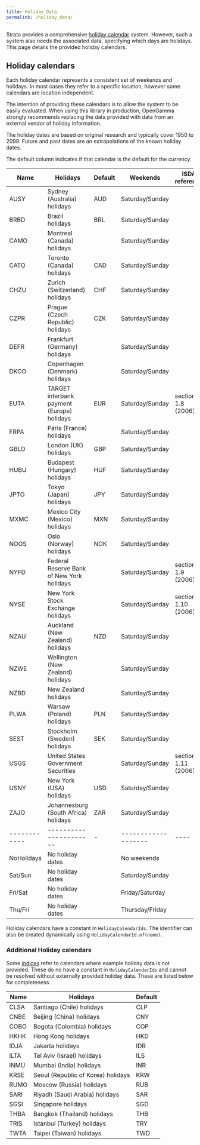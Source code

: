 ```yaml
---
title: Holiday Data
permalink: /holiday_data/
---
```


Strata provides a comprehensive [holiday calendar]({{site.baseurl}}/holidays) system.
However, such a system also needs the associated data, specifying which days are holidays.
This page details the provided holiday calendars.


## Holiday calendars

Each holiday calendar represents a consistent set of weekends and holidays.
In most cases they refer to a specific location, however some calendars are location independent.

The intention of providing these calendars is to allow the system to be easily evaluated.
When using this library in production, OpenGamma strongly recommends replacing the data provided
with data from an external vendor of holiday information.

The holiday dates are based on original research and typically cover 1950 to 2099.
Future and past dates are an extrapolations of the known holiday dates.

The default column indicates if that calendar is the default for the currency.

| Name | Holidays                                         | Default | Weekends          | ISDA reference      |
|------|--------------------------------------------------|---------|-------------------|---------------------|
| AUSY | Sydney (Australia) holidays                      | AUD     | Saturday/Sunday   |                     |
| BRBD | Brazil holidays                                  | BRL     | Saturday/Sunday   |                     |
| CAMO | Montreal (Canada) holidays                       |         | Saturday/Sunday   |                     |
| CATO | Toronto (Canada) holidays                        | CAD     | Saturday/Sunday   |                     |
| CHZU | Zurich (Switzerland) holidays                    | CHF     | Saturday/Sunday   |                     |
| CZPR | Prague (Czech Republic) holidays                 | CZK     | Saturday/Sunday   |                     |
| DEFR | Frankfurt (Germany) holidays                     |         | Saturday/Sunday   |                     |
| DKCO | Copenhagen (Denmark) holidays                    |         | Saturday/Sunday   |                     |
| EUTA | TARGET interbank payment (Europe) holidays       | EUR     | Saturday/Sunday   | section 1.8 (2006)  |
| FRPA | Paris (France) holidays                          |         | Saturday/Sunday   |                     |
| GBLO | London (UK) holidays                             | GBP     | Saturday/Sunday   |                     |
| HUBU | Budapest (Hungary) holidays                      | HUF     | Saturday/Sunday   |                     |
| JPTO | Tokyo (Japan) holidays                           | JPY     | Saturday/Sunday   |                     |
| MXMC | Mexico City (Mexico) holidays                    | MXN     | Saturday/Sunday   |                     |
| NOOS | Oslo (Norway) holidays                           | NOK     | Saturday/Sunday   |                     |
| NYFD | Federal Reserve Bank of New York holidays        |         | Saturday/Sunday   | section 1.9 (2006)  |
| NYSE | New York Stock Exchange holidays                 |         | Saturday/Sunday   | section 1.10 (2006) |
| NZAU | Auckland (New Zealand) holidays                  | NZD     | Saturday/Sunday   |                     |
| NZWE | Wellington (New Zealand) holidays                |         | Saturday/Sunday   |                     |
| NZBD | New Zealand holidays                             |         | Saturday/Sunday   |                     |
| PLWA | Warsaw (Poland) holidays                         | PLN     | Saturday/Sunday   |                     |
| SEST | Stockholm (Sweden) holidays                      | SEK     | Saturday/Sunday   |                     |
| USGS | United States Government Securities              |         | Saturday/Sunday   | section 1.11 (2006) |
| USNY | New York (USA) holidays                          | USD     | Saturday/Sunday   |                     |
| ZAJO | Johannesburg (South Africa) holidays             | ZAR     | Saturday/Sunday   |                     |
|------------|----------------------|-|-------------------|----|
| NoHolidays | No holiday dates     | | No weekends       |    |
| Sat/Sun    | No holiday dates     | | Saturday/Sunday   |    |
| Fri/Sat    | No holiday dates     | | Friday/Saturday   |    |
| Thu/Fri    | No holiday dates     | | Thursday/Friday   |    |

Holiday calendars have a constant in `HolidayCalendarIds`.
The identifier can also be created dynamically using `HolidayCalendarId.of(name)`.


### Additional Holiday calendars

Some [indices]({{site.baseurl}}/indices) refer to calendars where example holiday data is not provided.
These do no have a constant in `HolidayCalendarIds` and cannot be resolved without externally provided holiday data.
These are listed below for completeness.

| Name | Holidays                                         | Default |
|------|--------------------------------------------------|---------|
| CLSA | Santiago (Chile) holidays                        | CLP     |
| CNBE | Beijing (China) holidays                         | CNY     |
| COBO | Bogota (Colombia) holidays                       | COP     |
| HKHK | Hong Kong holidays                               | HKD     |
| IDJA | Jakarta holidays                                 | IDR     |
| ILTA | Tel Aviv (Israel) holidays                       | ILS     |
| INMU | Mumbai (India) holidays                          | INR     |
| KRSE | Seoul (Republic of Korea) holidays               | KRW     |
| RUMO | Moscow (Russia) holidays                         | RUB     |
| SARI | Riyadh (Saudi Arabia) holidays                   | SAR     |
| SGSI | Singapore holidays                               | SGD     |
| THBA | Bangkok (Thailand) holidays                      | THB     |
| TRIS | Istanbul (Turkey) holidays                       | TRY     |
| TWTA | Taipei (Taiwan) holidays                         | TWD     |
